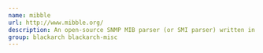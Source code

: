```yaml
---
name: mibble
url: http://www.mibble.org/
description: An open-source SNMP MIB parser (or SMI parser) written in Java.
group: blackarch blackarch-misc
---
```

